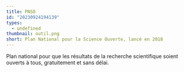 ```yaml
---
title: PNSO
id: "20230924194139"
types:
  - undefined
thumbnail: outil.png
short: Plan National pour la Science Ouverte, lancé en 2018
---
```


Plan national pour que les résultats de la recherche scientifique soient ouverts à tous, gratuitement et sans délai.